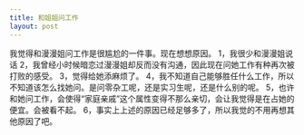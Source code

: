 ```yaml
---
title: 和姐姐问工作
layout: post
---
```

我觉得和漫漫姐问工作是很尴尬的一件事。现在想想原因。
1，我很少和漫漫姐说话
2，我曾经小时候暗恋过漫漫姐却反而没有沟通，因此现在问她工作有种再次被打败的感受。
3，觉得给她添麻烦了。 
4，我不知道自己能够胜任什么工作，所以不知道该怎么找她问。是问零杂工呢，还是实习生呢，还是什么别的呢。
5，也许和她问工作，会使得“家庭亲戚”这个属性变得不那么亲切，会让我觉得是在占她的便宜。会被看不起。
6，事实上上述的原因已经足够多了，所以我觉的不用再想其他原因了吧。